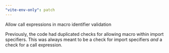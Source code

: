 ```yaml
---
"vite-env-only": patch
---
```


Allow call expressions in macro identifier validation

Previously, the code had duplicated checks for allowing macro within import specifiers.
This was always meant to be a check for import specifiers _and_ a check for a call expression.
